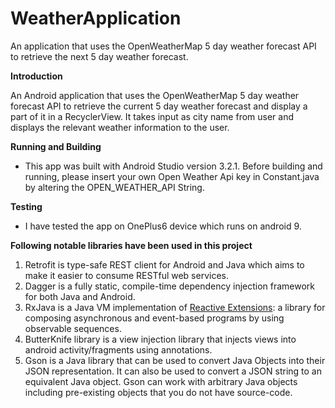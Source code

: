 # WeatherApplication
 An application that uses the OpenWeatherMap 5 day weather forecast API to retrieve the next 5 day weather forecast.

**Introduction**

An Android application that uses the OpenWeatherMap 5 day weather forecast API to retrieve the current 5 day weather forecast and display a part of it in a RecyclerView.
It takes input as city name from user and displays the relevant weather information to the user.

**Running and Building**
- This app was built with Android Studio version 3.2.1. Before building and running, please insert your own Open Weather Api key in Constant.java by altering the OPEN_WEATHER_API String.

**Testing**
- I have tested the app on OnePlus6 device which runs on android 9.

**Following notable libraries have been used in this project**
1. Retrofit is type-safe REST client for Android and Java which aims to make it easier to consume RESTful web services.
2. Dagger is a fully static, compile-time dependency injection framework for both Java and Android.
3. RxJava is a Java VM implementation of [Reactive Extensions](http://reactivex.io/): a library for composing asynchronous and event-based programs by using observable sequences.
4. ButterKnife library is a view injection library that injects views into android activity/fragments using annotations.
5. Gson is a Java library that can be used to convert Java Objects into their JSON representation. It can also be used to convert a JSON string to an equivalent Java object. Gson can work with arbitrary Java objects including pre-existing objects that you do not have source-code.
